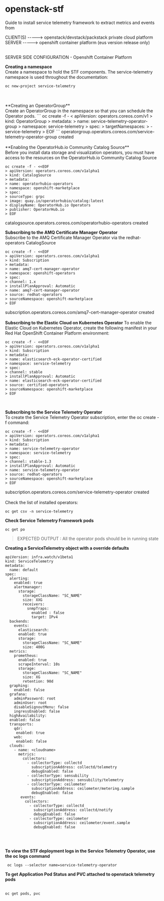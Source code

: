 # openstack-stf

Guide to install service telemetry framework to extract metrics and events from 

CLIENT(S) ----->  openstack/devstack/packstack private cloud platform <br>
SERVER ----->  openshift container platform (eus version release only)
<br>
<br>

SERVER SIDE CONFIGURATION  - Openshift Container Platform

**Creating a namespace**<br>
Create a namespace to hold the STF components. The service-telemetry namespace is used throughout the documentation:
```
oc new-project service-telemetry
```
<br>
<br>
**Creating an OperatorGroup**<br>
Create an OperatorGroup in the namespace so that you can schedule the Operator pods.
```
oc create -f - <<EOF
> apiVersion: operators.coreos.com/v1
> kind: OperatorGroup
> metadata:
> name: service-telemetry-operator-group
> namespace: service-telemetry
> spec:
> targetNamespaces:
> - service-telemetry
> EOF
```
operatorgroup.operators.coreos.com/service-telemetry-operator-group created
<br>
<br>
**Enabling the OperatorHub.io Community Catalog Source**<br>
Before you install data storage and visualization operators, you must have access to the resources on the
OperatorHub.io Community Catalog Source

```
oc create -f - <<EOF
> apiVersion: operators.coreos.com/v1alpha1
> kind: CatalogSource
> metadata:
> name: operatorhubio-operators
> namespace: openshift-marketplace
> spec:
> sourceType: grpc
> image: quay.io/operatorhubio/catalog:latest
> displayName: OperatorHub.io Operators
> publisher: OperatorHub.io
> EOF
```
catalogsource.operators.coreos.com/operatorhubio-operators created

**Subscribing to the AMQ Certificate Manager Operator**<br>
Subscribe to the AMQ Certificate Manager Operator via the redhat-operators CatalogSource

```
oc create -f - <<EOF
> apiVersion: operators.coreos.com/v1alpha1
> kind: Subscription
> metadata:
> name: amq7-cert-manager-operator
> namespace: openshift-operators
> spec:
> channel: 1.x
> installPlanApproval: Automatic
> name: amq7-cert-manager-operator
> source: redhat-operators
> sourceNamespace: openshift-marketplace
> EOF
```
subscription.operators.coreos.com/amq7-cert-manager-operator created
<br>
<br>
**Subscribing to the Elastic Cloud on Kubernetes Operator**
To enable the Elastic Cloud on Kubernetes Operator, create the following manifest in your Red Hat
OpenShift Container Platform environment:
```
oc create -f - <<EOF
> apiVersion: operators.coreos.com/v1alpha1
> kind: Subscription
> metadata:
> name: elasticsearch-eck-operator-certified
> namespace: service-telemetry
> spec:
> channel: stable
> installPlanApproval: Automatic
> name: elasticsearch-eck-operator-certified
> source: certified-operators
> sourceNamespace: openshift-marketplace
> EOF
```
<br>

**Subscribing to the Service Telemetry Operator**<br>
To create the Service Telemetry Operator subscription, enter the oc create -f command:

```
oc create -f - <<EOF
> apiVersion: operators.coreos.com/v1alpha1
> kind: Subscription
> metadata:
> name: service-telemetry-operator
> namespace: service-telemetry
> spec:
> channel: stable-1.3
> installPlanApproval: Automatic
> name: service-telemetry-operator
> source: redhat-operators
> sourceNamespace: openshift-marketplace
> EOF
```
subscription.operators.coreos.com/service-telemetry-operator created<br><br>
Check the list of installed operators:

```
oc get csv -n service-telemetry
```

**Check Service Telemetry Framework pods**
```
oc get po
```
> EXPECTED OUTPUT : All the operator pods should be in running state


**Creating a ServiceTelemetry object with a override defaults**
```
apiVersion: infra.watch/v1beta1
kind: ServiceTelemetry
metadata:
  name: default
spec:
  alerting:
    enabled: true
    alertmanager:
      storage:
        storageClassName: "SC_NAME"
        size: XXG
        receivers:
          snmpTraps:
            enabled : false
            target: IPv4
  backends:
    events:
      elasticsearch:
      enabled: true
      storage:
        storageClassName: "SC_NAME"
        size: 400G
  metrics:
    prometheus:
      enabled: true
      scrapeInterval: 10s
      storage:
        storageClassName: "SC_NAME"
        size: XG
        retention: 90d
  graphing:
    enabled: false
  grafana:
    adminPassword: root
    adminUser: root
    disableSignoutMenu: false
    ingressEnabled: false
  highAvailability:
  enabled: false
  transports:
    qdr:
     enabled: true
    web:
     enabled: false
  clouds:
    - name: <cloudname>
      metrics:
        collectors:
          - collectorType: collectd
            subscriptionAddress: collectd/telemetry
            debugEnabled: false
          - collectorType: sensubility
            subscriptionAddress: sensubility/telemetry
          - collectorType: ceilometer
            subscriptionAddress: ceilometer/metering.sample
            debugEnabled: false
       events:
         collectors:
           - collectorType: collectd
             subscriptionAddress: collectd/notify
             debugEnabled: false
           - collectorType: ceilometer
             subscriptionAddress: ceilometer/event.sample
             debugEnabled: false
```
<br>
<br>

**To view the STF deployment logs in the Service Telemetry Operator, use the oc logs command**<br>
```
 oc logs --selector name=service-telemetry-operator
```

**To get Application Pod Status and PVC attached to openstack telemetry pods**<br><br>

```
oc get pods, pvc
```
